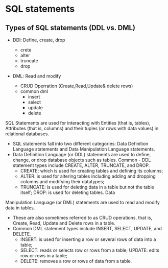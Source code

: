# SQL statements

## Types of SQL statements (DDL vs. DML)

- DDl: Define, create, drop
  - crete
  - alter
  - truncate
  - drop

- DML: Read and modify
  - CRUD Operration (Create,Read,Update& delete rows)
  - common dml
    - insert
    - select
    - update
    - delete

SQL Statements are used for interacting with Entities (that is, tables), Attributes (that is, columns) and their tuples (or rows with data values) in relational databases.

- SQL statements fall into two different categories: Data Definition Language statements and Data Manipulation Language statements.
- Data Definition Language (or DDL) statements are used to define, change, or drop database objects such as tables. Common - DDL statement types include CREATE, ALTER, TRUNCATE, and DROP.
  - CREATE: which is used for creating tables and defining its columns;
  - ALTER: is used for altering tables including adding and dropping columns and modifying their datatypes;
  - TRUNCATE: is used for deleting data in a table but not the table itself; DROP: is used for deleting tables. Data

Manipulation Language (or DML) statements are used to read and modify data in tables.

- These are also sometimes referred to as CRUD operations, that is, Create, Read, Update and Delete rows in a table.
- Common DML statement types include INSERT, SELECT, UPDATE, and DELETE.
  - INSERT: is used for inserting a row or several rows of data into a table;
  - SELECT: reads or selects row or rows from a table; UPDATE: edits row or rows in a table;
  - DELETE: removes a row or rows of data from a table.
